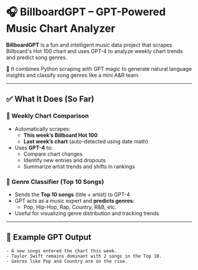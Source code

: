 # 🎧 BillboardGPT – GPT-Powered Music Chart Analyzer

**BillboardGPT** is a fun and intelligent music data project that scrapes Billboard's Hot 100 chart and uses GPT-4 to analyze weekly chart trends and predict song genres.

🧠 It combines Python scraping with GPT magic to generate natural language insights and classify song genres like a mini A&R team.

---

## ✅ What It Does (So Far)

### 🎯 Weekly Chart Comparison
- Automatically scrapes:
  - **This week’s Billboard Hot 100**
  - **Last week’s chart** (auto-detected using date math)
- Uses **GPT-4** to:
  - Compare chart changes
  - Identify new entries and dropouts
  - Summarize artist trends and shifts in rankings

### 🎵 Genre Classifier (Top 10 Songs)
- Sends the **Top 10 songs** (title + artist) to GPT-4
- GPT acts as a music expert and **predicts genres**:
  - Pop, Hip-Hop, Rap, Country, R&B, etc.
- Useful for visualizing genre distribution and tracking trends

---

## 🧠 Example GPT Output

```text
- 6 new songs entered the chart this week.
- Taylor Swift remains dominant with 2 songs in the Top 10.
- Genres like Pop and Country are on the rise.
